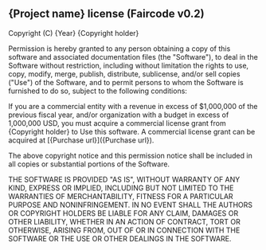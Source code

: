 ## {Project name} license (Faircode v0.2)

Copyright (C) {Year} {Copyright holder}

Permission is hereby granted to any person obtaining a copy of this software and associated documentation files (the "Software"), to deal in the Software without restriction, including without limitation the rights to use, copy, modify, merge, publish, distribute, sublicense, and/or sell copies ("Use") of the Software, and to permit persons to whom the Software is furnished to do so, subject to the following conditions:

If you are a commercial entity with a revenue in excess of $1,000,000 of the previous fiscal year, and/or organization with a budget in excess of 1,000,000 USD, you must acquire a commercial license grant from {Copyright holder} to Use this software. A commercial license grant can be acquired at [{Purchase url}]({Purchase url}).

The above copyright notice and this permission notice shall be included in all copies or substantial portions of the Software.

THE SOFTWARE IS PROVIDED "AS IS", WITHOUT WARRANTY OF ANY KIND, EXPRESS OR IMPLIED, INCLUDING BUT NOT LIMITED TO THE WARRANTIES OF MERCHANTABILITY, FITNESS FOR A PARTICULAR PURPOSE AND NONINFRINGEMENT. IN NO EVENT SHALL THE AUTHORS OR COPYRIGHT HOLDERS BE LIABLE FOR ANY CLAIM, DAMAGES OR OTHER LIABILITY, WHETHER IN AN ACTION OF CONTRACT, TORT OR OTHERWISE, ARISING FROM, OUT OF OR IN CONNECTION WITH THE SOFTWARE OR THE USE OR OTHER DEALINGS IN THE SOFTWARE.
